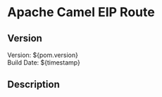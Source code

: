 # Apache Camel EIP Route

## Version

Version:	${pom.version}  
Build Date:	${timestamp}  

## Description
